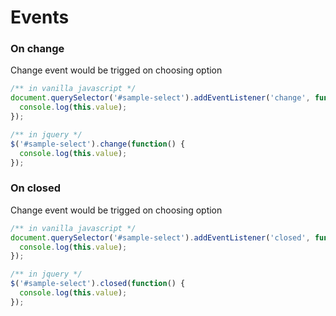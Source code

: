 # Events

### On change

Change event would be trigged on choosing option

```js
/** in vanilla javascript */
document.querySelector('#sample-select').addEventListener('change', function() {
  console.log(this.value);
});

/** in jquery */
$('#sample-select').change(function() {
  console.log(this.value);
});
```

### On closed

Change event would be trigged on choosing option

```js
/** in vanilla javascript */
document.querySelector('#sample-select').addEventListener('closed', function() {
  console.log(this.value);
});

/** in jquery */
$('#sample-select').closed(function() {
  console.log(this.value);
});
```